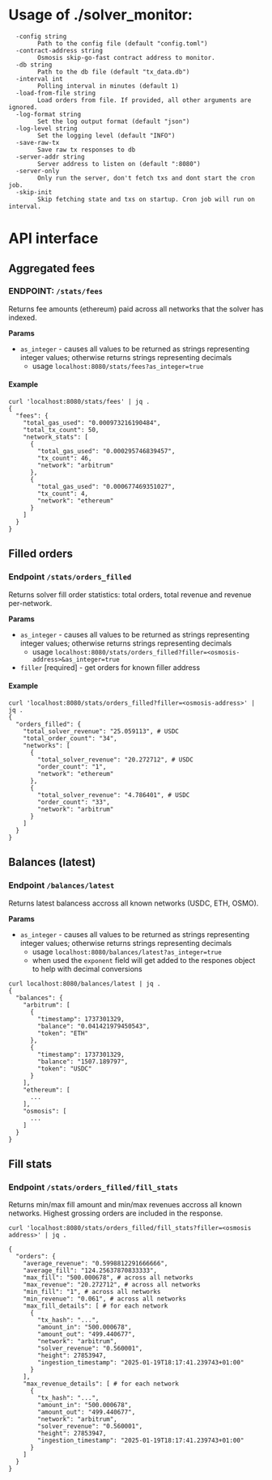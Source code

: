 # Usage of ./solver_monitor:

```
  -config string
    	Path to the config file (default "config.toml")
  -contract-address string
    	Osmosis skip-go-fast contract address to monitor.
  -db string
    	Path to the db file (default "tx_data.db")
  -interval int
    	Polling interval in minutes (default 1)
  -load-from-file string
    	Load orders from file. If provided, all other arguments are ignored.
  -log-format string
    	Set the log output format (default "json")
  -log-level string
    	Set the logging level (default "INFO")
  -save-raw-tx
    	Save raw tx responses to db
  -server-addr string
    	Server address to listen on (default ":8080")
  -server-only
    	Only run the server, don't fetch txs and dont start the cron job.
  -skip-init
    	Skip fetching state and txs on startup. Cron job will run on interval.
```

# API interface

## Aggregated fees

### ENDPOINT: `/stats/fees`

Returns fee amounts (ethereum) paid across all networks that the solver has indexed.

**Params**

- `as_integer` - causes all values to be returned as strings representing integer values; otherwise returns strings representing decimals
  - usage `localhost:8080/stats/fees?as_integer=true`

#### Example

```shell
curl 'localhost:8080/stats/fees' | jq .
{
  "fees": {
    "total_gas_used": "0.000973216190484",
    "total_tx_count": 50,
    "network_stats": [
      {
        "total_gas_used": "0.000295746839457",
        "tx_count": 46,
        "network": "arbitrum"
      },
      {
        "total_gas_used": "0.000677469351027",
        "tx_count": 4,
        "network": "ethereum"
      }
    ]
  }
}
```

## Filled orders

### Endpoint `/stats/orders_filled`

Returns solver fill order statistics: total orders, total revenue and revenue per-network.

**Params**

- `as_integer` - causes all values to be returned as strings representing integer values; otherwise returns strings representing decimals
  - usage `localhost:8080/stats/orders_filled?filler=<osmosis-address>&as_integer=true`
- `filler` [required] - get orders for known filler address

#### Example

```shell
curl 'localhost:8080/stats/orders_filled?filler=<osmosis-address>' | jq .
{
  "orders_filled": {
    "total_solver_revenue": "25.059113", # USDC
    "total_order_count": "34",
    "networks": [
      {
        "total_solver_revenue": "20.272712", # USDC
        "order_count": "1",
        "network": "ethereum"
      },
      {
        "total_solver_revenue": "4.786401", # USDC
        "order_count": "33",
        "network": "arbitrum"
      }
    ]
  }
}
```

## Balances (latest)

### Endpoint `/balances/latest`

Returns latest balancess accross all known networks (USDC, ETH, OSMO).

**Params**

- `as_integer` - causes all values to be returned as strings representing integer values; otherwise returns strings representing decimals
  - usage `localhost:8080/balances/latest?as_integer=true`
  - when used the `exponent` field will get added to the respones object to help with decimal conversions

```shell
curl localhost:8080/balances/latest | jq .
{
  "balances": {
    "arbitrum": [
      {
        "timestamp": 1737301329,
        "balance": "0.041421979450543",
        "token": "ETH"
      },
      {
        "timestamp": 1737301329,
        "balance": "1507.189797",
        "token": "USDC"
      }
    ],
    "ethereum": [
      ...
    ],
    "osmosis": [
      ...
    ]
  }
}
```

## Fill stats

### Endpoint `/stats/orders_filled/fill_stats`

Returns min/max fill amount and min/max revenues accross all known networks. Highest grossing orders are included in the response.

```shell
curl 'localhost:8080/stats/orders_filled/fill_stats?filler=<osmosis address>' | jq .

{
  "orders": {
    "average_revenue": "0.5998812291666666",
    "average_fill": "124.25637870833333",
    "max_fill": "500.000678", # across all networks
    "max_revenue": "20.272712", # across all networks
    "min_fill": "1", # across all networks
    "min_revenue": "0.061", # across all networks
    "max_fill_details": [ # for each network
      {
        "tx_hash": "...",
        "amount_in": "500.000678",
        "amount_out": "499.440677",
        "network": "arbitrum",
        "solver_revenue": "0.560001",
        "height": 27853947,
        "ingestion_timestamp": "2025-01-19T18:17:41.239743+01:00"
      }
    ],
    "max_revenue_details": [ # for each network
      {
        "tx_hash": "...",
        "amount_in": "500.000678",
        "amount_out": "499.440677",
        "network": "arbitrum",
        "solver_revenue": "0.560001",
        "height": 27853947,
        "ingestion_timestamp": "2025-01-19T18:17:41.239743+01:00"
      }
    ]
  }
}
```
